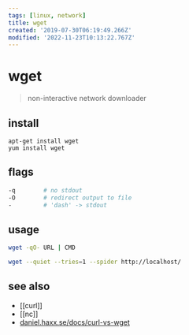 ```yaml
---
tags: [linux, network]
title: wget
created: '2019-07-30T06:19:49.266Z'
modified: '2022-11-23T10:13:22.767Z'
---
```


# wget

> non-interactive network downloader

## install

```
apt-get install wget
yum install wget
```

## flags

```sh
-q        # no stdout
-O        # redirect output to file 
-         # 'dash' -> stdout
```

## usage

```sh
wget -qO- URL | CMD

wget --quiet --tries=1 --spider http://localhost/
```

## see also

- [[curl]]
- [[nc]]
- [daniel.haxx.se/docs/curl-vs-wget](https://daniel.haxx.se/docs/curl-vs-wget.html)

